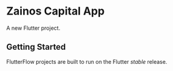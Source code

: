 # Zainos Capital App

A new Flutter project.

## Getting Started

FlutterFlow projects are built to run on the Flutter _stable_ release.
